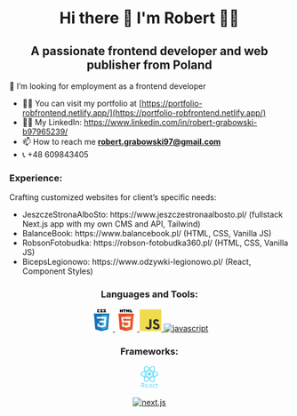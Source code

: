 <h1 align='center'>Hi there 👋 I'm Robert 🙋‍♂️</h1> 
<h2 align="center" marginBottom='32px'>A passionate frontend developer and web publisher from Poland</h2>

🤝 I’m looking for employment as a frontend developer
- 👨‍💻 You can visit my portfolio at [https://portfolio-robfrontend.netlify.app/](https://portfolio-robfrontend.netlify.app/)
- 👨‍🏫 My LinkedIn: https://www.linkedin.com/in/robert-grabowski-b97965239/
- 📫 How to reach me **robert.grabowski97@gmail.com**
- 📞 +48 609843405

<h3 >Experience:</h3>
<p> Crafting customized websites
for client’s specific needs:</p>
<ul>
   <li>JeszczeStronaAlboSto: https://www.jeszczestronaalbosto.pl/ (fullstack Next.js app with my own CMS and API, Tailwind)</li>
  <li>BalanceBook: https://www.balancebook.pl/ (HTML, CSS, Vanilla JS)</li>
  <li>RobsonFotobudka: https://robson-fotobudka360.pl/ (HTML, CSS, Vanilla JS)</li>
  <li>BicepsLegionowo: https://www.odzywki-legionowo.pl/ (React, Component Styles)</li>
</ul>


<h3 align="center">Languages and Tools:</h3>
<p align="center"> <a href="https://www.w3schools.com/css/" target="_blank" rel="noreferrer"> <img src="https://raw.githubusercontent.com/devicons/devicon/master/icons/css3/css3-original-wordmark.svg" alt="css3" width="40" height="40"/> </a> <a href="https://www.w3.org/html/" target="_blank" rel="noreferrer"> <img src="https://raw.githubusercontent.com/devicons/devicon/master/icons/html5/html5-original-wordmark.svg" alt="html5" width="40" height="40"/> </a> <a href="https://developer.mozilla.org/en-US/docs/Web/JavaScript" target="_blank" rel="noreferrer"> <img src="https://raw.githubusercontent.com/devicons/devicon/master/icons/javascript/javascript-original.svg" alt="javascript" width="40" height="40"/> </a> <a href="https://tailwindcss.com/" target="_blank" rel="noreferrer"> <img src="https://w7.pngwing.com/pngs/293/485/png-transparent-tailwind-css-hd-logo.png" alt="javascript" width="40" height="40"/> </a> </p>
<h3 align="center">Frameworks:</h3>
<p align='center'><a href="https://reactjs.org/" target="_blank" rel="noreferrer" > <img src="https://raw.githubusercontent.com/devicons/devicon/master/icons/react/react-original-wordmark.svg" alt="react" width="40" height="40"/> </a> </p>
<p align='center'><a href="https://nextjs.org/" target="_blank" rel="noreferrer" > <img src="https://www.datocms-assets.com/98835/1684410508-image-7.png" alt="next.js" width="40" height="40"/> </a> </p>





